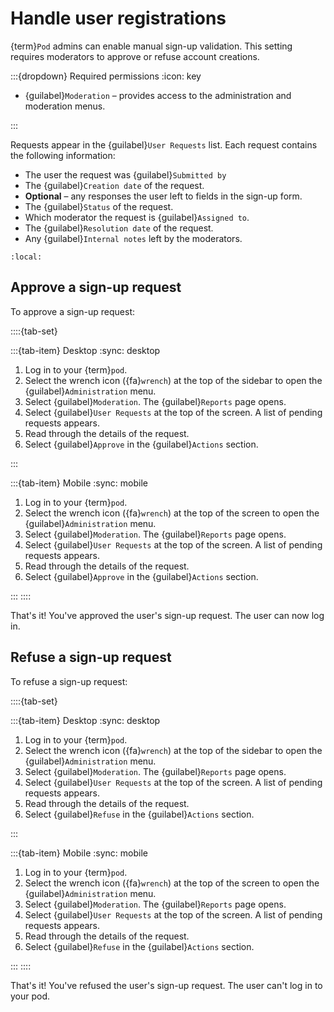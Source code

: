 # Handle user registrations

{term}`Pod` admins can enable manual sign-up validation. This setting requires moderators to approve or refuse account creations.

:::{dropdown} Required permissions
:icon: key

- {guilabel}`Moderation` – provides access to the administration and moderation menus.

:::

Requests appear in the {guilabel}`User Requests` list. Each request contains the following information:

- The user the request was {guilabel}`Submitted by`
- The {guilabel}`Creation date` of the request.
- **Optional** – any responses the user left to fields in the sign-up form.
- The {guilabel}`Status` of the request.
- Which moderator the request is {guilabel}`Assigned to`.
- The {guilabel}`Resolution date` of the request.
- Any {guilabel}`Internal notes` left by the moderators.

```{contents}
:local:
```

## Approve a sign-up request

To approve a sign-up request:

::::{tab-set}

:::{tab-item} Desktop
:sync: desktop

1. Log in to your {term}`pod`.
2. Select the wrench icon ({fa}`wrench`) at the top of the sidebar to open the {guilabel}`Administration` menu.
3. Select {guilabel}`Moderation`. The {guilabel}`Reports` page opens.
4. Select {guilabel}`User Requests` at the top of the screen. A list of pending requests appears.
5. Read through the details of the request.
6. Select {guilabel}`Approve` in the {guilabel}`Actions` section.

:::

:::{tab-item} Mobile
:sync: mobile

1. Log in to your {term}`pod`.
2. Select the wrench icon ({fa}`wrench`) at the top of the screen to open the {guilabel}`Administration` menu.
3. Select {guilabel}`Moderation`. The {guilabel}`Reports` page opens.
4. Select {guilabel}`User Requests` at the top of the screen. A list of pending requests appears.
5. Read through the details of the request.
6. Select {guilabel}`Approve` in the {guilabel}`Actions` section.

:::
::::

That's it! You've approved the user's sign-up request. The user can now log in.

## Refuse a sign-up request

To refuse a sign-up request:

::::{tab-set}

:::{tab-item} Desktop
:sync: desktop

1. Log in to your {term}`pod`.
2. Select the wrench icon ({fa}`wrench`) at the top of the sidebar to open the {guilabel}`Administration` menu.
3. Select {guilabel}`Moderation`. The {guilabel}`Reports` page opens.
4. Select {guilabel}`User Requests` at the top of the screen. A list of pending requests appears.
5. Read through the details of the request.
6. Select {guilabel}`Refuse` in the {guilabel}`Actions` section.

:::

:::{tab-item} Mobile
:sync: mobile

1. Log in to your {term}`pod`.
2. Select the wrench icon ({fa}`wrench`) at the top of the screen to open the {guilabel}`Administration` menu.
3. Select {guilabel}`Moderation`. The {guilabel}`Reports` page opens.
4. Select {guilabel}`User Requests` at the top of the screen. A list of pending requests appears.
5. Read through the details of the request.
6. Select {guilabel}`Refuse` in the {guilabel}`Actions` section.

:::
::::

That's it! You've refused the user's sign-up request. The user can't log in to your pod.

